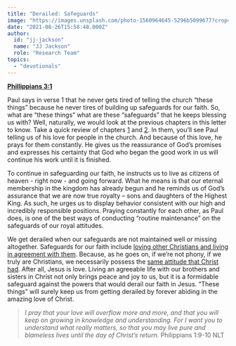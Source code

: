 ```yaml
---
title: "Derailed: Safeguards"
image: "https://images.unsplash.com/photo-1560964645-5296b5099677?crop=entropy&cs=srgb&fm=jpg&ixid=Mnw5NjYxfDB8MXxzZWFyY2h8MTB8fFRydXRofGVufDB8fHx8MTYxODIzNjM3Mw&ixlib=rb-1.2.1&q=85"
date: "2021-08-26T15:58:48.000Z"
author:
  id: "jj-jackson"
  name: "JJ Jackson"
  role: "Research Team"
topics:
  - "devotionals"
---
```

[**Phillippians 3:1**][1]

Paul says in verse 1 that he never gets tired of telling the church “these things” because he never tires of building up safeguards for our faith. So, what are “these things” what are these “safeguards” that he keeps blessing us with? Well, naturally, we would look at the previous chapters in this letter to know. Take a quick review of chapters [1][2] and [2][3]. In them, you’ll see Paul telling us of his love for people in the church. And because of this love, he prays for them constantly. He gives us the reassurance of God’s promises and expresses his certainty that God who began the good work in us will continue his work until it is finished.

To continue in safeguarding our faith, he instructs us to live as citizens of heaven - right now - and going forward. What he means is that our eternal membership in the kingdom has already begun and he reminds us of God’s assurance that we are now true royalty – sons and daughters of the Highest King. As such, he urges us to display behavior consistent with our high and incredibly responsible positions. Praying constantly for each other, as Paul does, is one of the best ways of conducting “routine maintenance” on the safeguards of our royal attitudes.

We get derailed when our safeguards are not maintained well or missing altogether. Safeguards for our faith include [loving other Christians and living in agreement with them][5]. Because, as he goes on, if we’re not phony, if we truly are Christians, we necessarily possess the [same attitude that Christ had][4]. After all, Jesus is love. Living an agreeable life with our brothers and sisters in Christ not only brings peace and joy to us, but it is a formidable safeguard against the powers that would derail our faith in Jesus. “These things” will surely keep us from getting derailed by forever abiding in the amazing love of Christ.

> _I pray that your love will overflow more and more, and that you will keep on growing in knowledge and understanding. For I want you to understand what really matters, so that you may live pure and blameless lives until the day of Christ’s return._ Philippians 1:9-10 NLT

[1]: https://biblehub.com/philippians/3-1.htm
[2]: https://biblehub.com/nlt/philippians/1.htm
[3]: https://biblehub.com/nlt/philippians/2.htm
[4]: https://biblehub.com/philippians/2-5.htm
[5]: https://biblehub.com/philippians/2-2.htm

